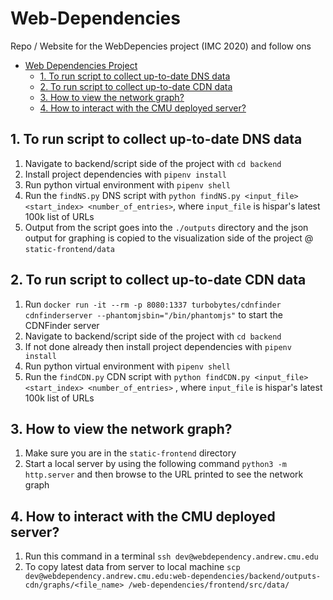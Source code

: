# Web-Dependencies
Repo / Website for the WebDepencies project (IMC 2020) and follow ons 

- [Web Dependencies Project](#web-dependencies-project)
  - [1. To run script to collect up-to-date DNS data](#1-to-run-script-to-collect-up-to-date-dns-data)
  - [2. To run script to collect up-to-date CDN data](#2-to-run-script-to-collect-up-to-date-cdn-data)
  - [3. How to view the network graph?](#3-how-to-view-the-network-graph)
  - [4. How to interact with the CMU deployed server?](#4-how-to-interact-with-the-cmu-deployed-server)
  
## 1. To run script to collect up-to-date DNS data
1. Navigate to backend/script side of the project with `cd backend` 
2. Install project dependencies with `pipenv install`
3. Run python virtual environment with `pipenv shell`
4. Run the `findNS.py` DNS script with `python findNS.py <input_file> <start_index> <number_of_entries>`, where `input_file` is hispar's latest 100k list of URLs
5. Output from the script goes into the `./outputs` directory and the json output for graphing is copied to the visualization side of the project @ `static-frontend/data`  

## 2. To run script to collect up-to-date CDN data
1. Run `docker run -it --rm -p 8080:1337 turbobytes/cdnfinder cdnfinderserver --phantomjsbin="/bin/phantomjs"` to start the CDNFinder server
2. Navigate to backend/script side of the project with `cd backend`  
3. If not done already then install project dependencies with `pipenv install`
4. Run python virtual environment with `pipenv shell`
5. Run the `findCDN.py` CDN script with `python findCDN.py <input_file> <start_index> <number_of_entries>` , where `input_file` is hispar's latest 100k list of URLs

## 3. How to view the network graph?
1. Make sure you are in the `static-frontend` directory
2. Start a local server by using the following command `python3 -m http.server` and then browse to the URL printed to see the network graph

## 4. How to interact with the CMU deployed server?
1. Run this command in a terminal `ssh dev@webdependency.andrew.cmu.edu`
2. To copy latest data from server to local machine `scp dev@webdependency.andrew.cmu.edu:web-dependencies/backend/outputs-cdn/graphs/<file_name> /web-dependencies/frontend/src/data/`
